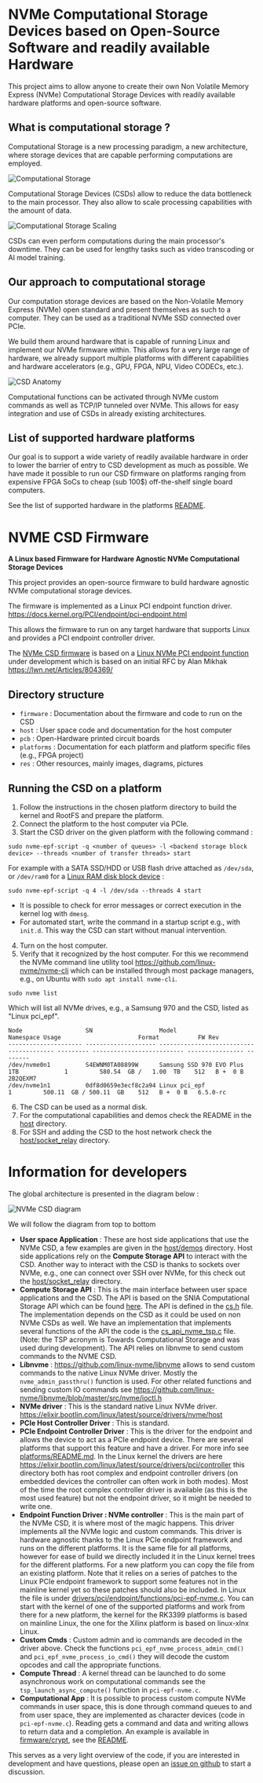 # NVMe Computational Storage Devices based on Open-Source Software and readily available Hardware

This project aims to allow anyone to create their own Non Volatile Memory Express (NVMe) Computational Storage Devices with readily available hardware platforms and open-source software.

## What is computational storage ?

Computational Storage is a new processing paradigm, a new architecture, where storage devices that are capable performing computations are employed.

![Computational Storage](res/diagrams/cs1.png)

Computational Storage Devices (CSDs) allow to reduce the data bottleneck to the main processor. They also allow to scale processing capabilities with the amount of data.

![Computational Storage Scaling](res/diagrams/cs2.png)

CSDs can even perform computations during the main processor's downtime. They can be used for lengthy tasks such as video transcoding or AI model training.

## Our approach to computational storage

Our computation storage devices are based on the Non-Volatile Memory Express (NVMe) open standard and present themselves as such to a computer. They can be used as a traditional NVMe SSD connected over PCIe.

We build them around hardware that is capable of running Linux and implement our NVMe firmware within. This allows for a very large range of hardware, we already support multiple platforms with different capabilities and hardware accelerators (e.g., GPU, FPGA, NPU, Video CODECs, etc.).

![CSD Anatomy](res/diagrams/cs3.png)

Computational functions can be activated through NVMe custom commands as well as TCP/IP tunneled over NVMe. This allows for easy integration and use of CSDs in already existing architectures.

## List of supported hardware platforms

Our goal is to support a wide variety of readily available hardware in order to lower the barrier of entry to CSD development as much as possible. We have made it possible to run our CSD firmware on platforms ranging from expensive FPGA SoCs to cheap (sub 100$) off-the-shelf single board computers.

See the list of supported hardware in the platforms [README](platforms/README.md).

# NVME CSD Firmware

**A Linux based Firmware for Hardware Agnostic NVMe Computational Storage Devices**

This project provides an open-source firmware to build hardware agnostic NVMe computational storage devices.

The firmware is implemented as a Linux PCI endpoint function driver. https://docs.kernel.org/PCI/endpoint/pci-endpoint.html

This allows the firmware to run on any target hardware that supports Linux and provides a PCI endpoint controller driver.

The [NVMe CSD firmware](https://github.com/rick-heig/linux-xlnx/blob/csd_20231212/drivers/pci/endpoint/functions/pci-epf-nvme.c) is based on a [Linux NVMe PCI endpoint function](https://github.com/damien-lemoal/linux/commit/45fa62daf92455950044b863a911822e387f6eea) under development which is based on an initial RFC by Alan Mikhak https://lwn.net/Articles/804369/

## Directory structure

- `firmware` : Documentation about the firmware and code to run on the CSD
- `host` : User space code and documentation for the host computer
- `pcb` : Open-Hardware printed circuit boards
- `platforms` : Documentation for each platform and platform specific files (e.g., FPGA project)
- `res` : Other resources, mainly images, diagrams, pictures

## Running the CSD on a platform

1) Follow the instructions in the chosen platform directory to build the kernel and RootFS and prepare the platform.
2) Connect the platform to the host computer via PCIe.
3) Start the CSD driver on the given platform with the following command :

```shell
sudo nvme-epf-script -q <number of queues> -l <backend storage block device> --threads <number of transfer threads> start
```

For example with a SATA SSD/HDD or USB flash drive attached as `/dev/sda`, or `/dev/ram0` for a [Linux RAM disk block device](https://www.kernel.org/doc/html/latest/admin-guide/blockdev/ramdisk.html) :

```shell
sudo nvme-epf-script -q 4 -l /dev/sda --threads 4 start
```

- It is possible to check for error messages or correct execution in the kernel log with `dmesg`.
- For automated start, write the command in a startup script e.g., with `init.d`. This way the CSD can start without manual intervention.

4) Turn on the host computer.
5) Verify that it recognized by the host computer. For this we recommend the NVMe command line utility tool https://github.com/linux-nvme/nvme-cli which can be installed through most package managers, e.g., on Ubuntu with `sudo apt install nvme-cli`.

```shell
sudo nvme list
```

Which will list all NVMe drives, e.g., a Samsung 970 and the CSD, listed as "Linux pci_epf".
```
Node                  SN                   Model                                    Namespace Usage                      Format           FW Rev  
--------------------- -------------------- ---------------------------------------- --------- -------------------------- ---------------- --------
/dev/nvme0n1          S4EWNM0TA08899W      Samsung SSD 970 EVO Plus 1TB             1         580.54  GB /   1.00  TB    512   B +  0 B   2B2QEXM7
/dev/nvme1n1          0df8d0659e3ecf8c2a94 Linux pci_epf                            1         500.11  GB / 500.11  GB    512   B +  0 B   6.5.0-rc
```

6) The CSD can be used as a normal disk.
7) For the computational capabilities and demos check the README in the [host](host/README.md) directory.
8) For SSH and adding the CSD to the host network check the [host/socket_relay](host/socket_relay/README.md) directory.

# Information for developers

The global architecture is presented in the diagram below :

![NVMe CSD diagram](res/diagrams/CSD_Linux_based.drawio.png)

We will follow the diagram from top to bottom

- **User space Application** : These are host side applications that use the NVMe CSD, a few examples are given in the [host/demos](host/demos) directory. Host side applications rely on the **Compute Storage API** to interact with the CSD. Another way to interact with the CSD is thanks to sockets over NVMe, e.g., one can connect over SSH over NVMe, for this check out the [host/socket_relay](host/socket_relay/README.md) directory.
- **Compute Storage API** : This is the main interface between user space applications and the CSD. The API is based on the SNIA Computational Storage API which can be found [here](https://www.snia.org/educational-library/computational-storage-api-v10-2023). The API is defined in the [cs.h](host/snia_cs_api/cs.h) file. The implementation depends on the CSD as it could be used on non NVMe CSDs as well. We have an implementation that implements several functions of the API the code is the [cs_api_nvme_tsp.c](host/snia_cs_api/cs_api_nvme_tsp.c) file. (Note: the TSP acronym is Towards Computational Storage and was used during development). The API relies on libnvme to send custom commands to the NVME CSD.
- **Libnvme** : https://github.com/linux-nvme/libnvme allows to send custom commands to the native Linux NVMe driver. Mostly the `nvme_admin_passthru()` function is used. For other related functions and sending custom IO commands see https://github.com/linux-nvme/libnvme/blob/master/src/nvme/ioctl.h
- **NVMe driver** : This is the standard native Linux NVMe driver. https://elixir.bootlin.com/linux/latest/source/drivers/nvme/host
- **PCIe Host Controller Driver** : This is standard.
- **PCIe Endpoint Controller Driver** : This is the driver for the endpoint and allows the device to act as a PCIe endpoint device. There are several platforms that support this feature and have a driver. For more info see [platforms/README.md](platforms/README.md). In the Linux kernel the drivers are here https://elixir.bootlin.com/linux/latest/source/drivers/pci/controller this directory both has root complex and endpoint controller drivers (on embedded devices the controller can often work in both modes). Most of the time the root complex controller driver is available (as this is the most used feature) but not the endpoint driver, so it might be needed to write one.
- **Endpoint Function Driver : NVMe controller** : This is the main part of the NVMe CSD, it is where most of the magic happens. This driver implements all the NVMe logic and custom commands. This driver is hardware agnostic thanks to the Linux PCIe endpoint framework and runs on the different platforms. It is the same file for all platforms, however for ease of build we directly included it in the Linux kernel trees for the different platforms. For a new platform you can copy the file from an existing platform. Note that it relies on a series of patches to the Linux PCIe endpoint framework to support some features not in the mainline kernel yet so these patches should also be included. In Linux the file is under [drivers/pci/endpoint/functions/pci-epf-nvme.c](https://github.com/rick-heig/linux-xlnx/blob/csd_20231212/drivers/pci/endpoint/functions/pci-epf-nvme.c). You can start with the kernel of one of the supported platforms and work from there for a new platform, the kernel for the RK3399 platforms is based on mainline Linux, the one for the Xilinx platform is based on linux-xlnx Linux.
- **Custom Cmds** : Custom admin and io commands are decoded in the driver above. Check the functions `pci_epf_nvme_process_admin_cmd()` and `pci_epf_nvme_process_io_cmd()` they will decode the custom opcodes and call the appropriate functions.
- **Compute Thread** : A kernel thread can be launched to do some asynchronous work on computational commands see the `tsp_launch_async_compute()` function in `pci-epf-nvme.c`.
- **Computational App** : It is possible to process custom compute NVMe commands in user space, this is done through command queues to and from user space, they are implemented as character devices (code in `pci-epf-nvme.c`). Reading gets a command and data and writing allows to return data and a completion. An example is available in [firmware/crypt](firmware/crypt/), see the [README](firmware/README.md).

This serves as a very light overview of the code, if you are interested in development and have questions, please open an [issue on github](https://github.com/rick-heig/nvme_csd/issues) to start a discussion.